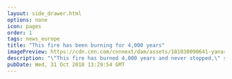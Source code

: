 ```yaml
---
layout: side_drawer.html
options: none
icon: pages
order: 1
tags: news_europe
title: "This fire has been burning for 4,000 years"
imagePreview: https://cdn.cnn.com/cnnnext/dam/assets/181030090641-yanar-dag-video-synd-2.jpg
description: "\"This fire has burned 4,000 years and never stopped,\" says Aliyeva Rahila. \"Even the rain coming here, snow, wind -- it never stops burning.\""
pubDate: Wed, 31 Oct 2018 13:29:54 GMT
---
```

